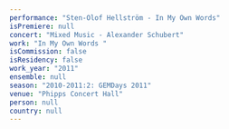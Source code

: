 ```yaml
---
performance: "Sten-Olof Hellström - In My Own Words"
isPremiere: null
concert: "Mixed Music - Alexander Schubert"
work: "In My Own Words "
isCommission: false
isResidency: false
work_year: "2011"
ensemble: null
season: "2010-2011:2: GEMDays 2011"
venue: "Phipps Concert Hall"
person: null
country: null
---
```


